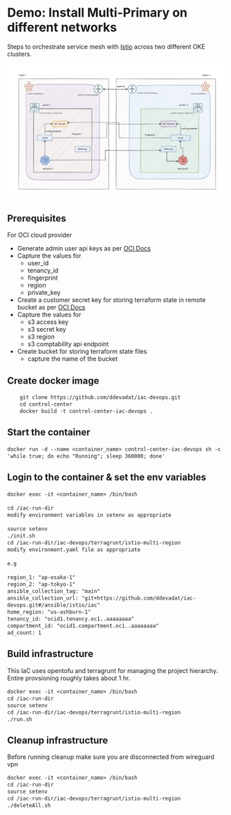 # Demo: Install Multi-Primary on different networks

Steps to orchestrate service mesh with [Istio](https://istio.io/) across two different OKE clusters.

![dual-screenshot](images/multicluster-diff-network.png)

## Prerequisites

For OCI cloud provider

-   Generate admin user api keys as per [OCI Docs](https://docs.oracle.com/en-us/iaas/Content/API/Concepts/apisigningkey.htm#two)
-   Capture the values for
    - user_id
    - tenancy_id
    - fingerprint
    - region
    - private_key
-   Create a customer secret key for storing terraform state in remote bucket as per [OCI Docs](https://docs.oracle.com/en-us/iaas/Content/Object/Tasks/s3compatibleapi.htm#usingAPI)
-   Capture the values for
    - s3 access key
    - s3 secret key
    - s3 region
    - s3 comptability api endpoint
-   Create bucket for storing terraform state files
    - capture the name of the bucket

## Create docker image
```
    git clone https://github.com/ddevadat/iac-devops.git
    cd control-center
    docker build -t control-center-iac-devops .

```

## Start the container

```
docker run -d --name <container_name> control-center-iac-devops sh -c 'while true; do echo "Running"; sleep 360000; done'

```

## Login to the container & set the env variables

```
docker exec -it <container_name> /bin/bash

cd /iac-run-dir
modify environment variables in setenv as appropriate

source setenv
./init.sh
cd /iac-run-dir/iac-devops/terragrunt/istio-multi-region
modify environment.yaml file as appropriate

e.g

region_1: "ap-osaka-1"
region_2: "ap-tokyo-1"
ansible_collection_tag: "main"
ansible_collection_url: "git+https://github.com/ddevadat/iac-devops.git#/ansible/istio/iac"
home_region: "us-ashburn-1"
tenancy_id: "ocid1.tenancy.oc1..aaaaaaaa"
compartment_id: "ocid1.compartment.oc1..aaaaaaaa"
ad_count: 1

```

## Build infrastructure

This IaC uses opentofu and terragrunt for managing the project hierarchy. Entire provsioning roughly takes about 1 hr.

```
docker exec -it <container_name> /bin/bash
cd /iac-run-dir
source setenv
cd /iac-run-dir/iac-devops/terragrunt/istio-multi-region
./run.sh

```

## Cleanup infrastructure

Before running cleanup make sure you are disconnected from wireguard vpn

```
docker exec -it <container_name> /bin/bash
cd /iac-run-dir
source setenv
cd /iac-run-dir/iac-devops/terragrunt/istio-multi-region
./deleteAll.sh

```